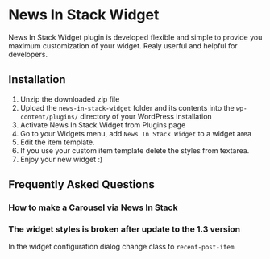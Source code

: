# News In Stack Widget

News In Stack Widget plugin is developed flexible and simple to provide
you maximum customization of your widget. Realy userful and helpful for
developers.

## Installation

1. Unzip the downloaded zip file
2. Upload the `news-in-stack-widget` folder and its contents into the <code>wp-content/plugins/</code> directory of your WordPress installation
3. Activate News In Stack Widget from Plugins page
4. Go to your Widgets menu, add `News In Stack Widget` to a widget area
5. Edit the item template.
6. If you use your custom item template delete the styles from textarea.
7. Enjoy your new widget :)

## Frequently Asked Questions

### How to make a Carousel via News In Stack

###

### The widget styles is broken after update to the 1.3 version
In the widget configuration dialog change class to <code>recent-post-item</code>

